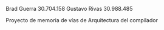 Brad Guerra 30.704.158
Gustavo Rivas 30.988.485

Proyecto de memoria de vías de Arquitectura del compilador
